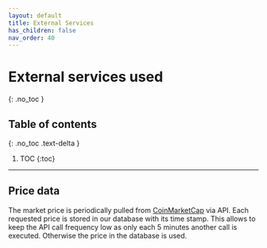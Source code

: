 ```yaml
---
layout: default
title: External Services
has_children: false
nav_order: 40
---
```

# External services used
{: .no_toc }


## Table of contents
{: .no_toc .text-delta }

1. TOC
{:toc}

---

## Price data
The market price is periodically pulled from [CoinMarketCap](https://coinmarketcap.com/api/documentation/v1/) via API. Each requested price is stored in our database with its time stamp. This allows to keep the API call frequency low as only each 5 minutes another call is executed. Otherwise the price in the database is used.
